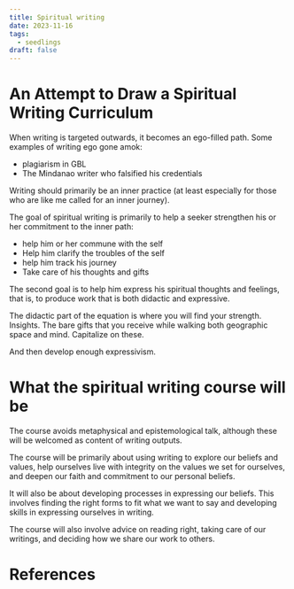 ```yaml
---
title: Spiritual writing
date: 2023-11-16
tags:
  - seedlings
draft: false
---
```

# An Attempt to Draw a Spiritual Writing Curriculum

When writing is targeted outwards, it becomes an ego-filled path. Some examples of writing ego gone amok:
- plagiarism in GBL
- The Mindanao writer who falsified his credentials

Writing should primarily be an inner practice (at least especially for those who are like me called for an inner journey).

The goal of spiritual writing is primarily to help a seeker strengthen his or her commitment to the inner path:
- help him or her commune with the self
- Help him clarify the troubles of the self
- help him track his journey
- Take care of his thoughts and gifts

The second goal is to help him express his spiritual thoughts and feelings, that is, to produce work that is both didactic and expressive.

The didactic part of the equation is where you will find your strength. Insights. The bare gifts that you receive while walking both geographic space and mind. Capitalize on these.

And then develop enough expressivism.

# What the spiritual writing course will be

The course avoids metaphysical and epistemological talk, although these will be welcomed as content of writing outputs.

The course will be primarily about using writing to explore our beliefs and values, help ourselves live with integrity on the values we set for ourselves, and deepen our faith and commitment to our personal beliefs.

It will also be about developing processes in expressing our beliefs. This involves finding the right forms to fit what we want to say and developing skills in expressing ourselves in writing.

The course will also involve advice on reading right, taking care of our writings, and deciding how we share our work to others.

# References
